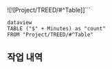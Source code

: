 ![![Project/TREED/#^Table]]```


```
dataview
TABLE ("$" + Minutes) as "count"
FROM "Project/TREED/#^Table"

```

## 작업 내역
